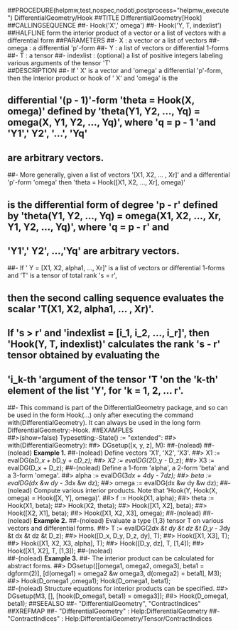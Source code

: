 ##PROCEDURE(helpmw,test,nospec,nodoti,postprocess="helpmw_execute") DifferentialGeometry/Hook
##TITLE DifferentialGeometry[Hook]
##CALLINGSEQUENCE
##-      Hook('X',' omega')
##-      Hook('Y, T, indexlist')
##HALFLINE form the interior product of a vector or a list of vectors with a differential form
##PARAMETERS
##- X : a vector or a list of vectors
##- omega : a differential 'p'-form
##- Y : a list of vectors or differential 1-forms
##- T : a tensor
##- indexlist : (optional) a list of positive integers labeling various arguments of the tensor 'T'   
##DESCRIPTION
##- If ' X' is a vector and 'omega' a differential 'p'-form, then the interior product or hook of ' X' and 'omega' is the 
## differential '(p - 1)'-form 'theta = Hook(X, omega)' defined by 'theta(Y1, Y2, ..., Yq) = omega(X, Y1, Y2, ..., Yq)', where 'q = p - 1 'and 'Y1',' Y2', '...',  'Yq'
## are arbitrary vectors.
##- More generally, given a list of vectors '[X1, X2, ... , Xr]' and a differential 'p'-form 'omega' then 'theta = Hook([X1, X2, ..., Xr], omega)' 
## is the differential form of degree 'p - r' defined by 'theta(Y1, Y2, ..., Yq) = omega(X1, X2, ..., Xr, Y1, Y2, ..., Yq)', where 'q = p - r' and 
## 'Y1',' Y2', ...,'Yq' are arbitrary vectors.
##- If ' Y = [X1, X2, alpha1, ..., Xr]' is a list of  vectors or differential 1-forms and 'T' is a tensor of total rank 's = r',
##  then the second calling sequence evaluates the scalar 'T(X1, X2, alpha1, ... , Xr)'.  
## If 's > r' and  'indexlist = [i\_1, i\_2, ..., i\_r]', then 'Hook(Y, T, indexlist)' calculates the rank 's - r' tensor obtained by evaluating the 
## 'i\_k-th 'argument of the tensor 'T 'on the 'k-th' element of the list 'Y', for 'k = 1, 2, ... r'.
##- This command is part of the DifferentialGeometry package, and so can be used in the form Hook(...) only after executing the command with(DifferentialGeometry).  It can always be used in the long form DifferentialGeometry:-Hook.
##EXAMPLES     
##>(show=false) Typesetting:-State() := "extended":
##> with(DifferentialGeometry):
##> DGsetup([x, y, z], M):
##-(nolead) 
##-(nolead) **Example 1.**
##-(nolead) Define vectors 'X1', 'X2', 'X3'.
##> X1 := evalDG(a*D_x + b*D_y + c*D_z);
##> X2 := evalDG(2*D_y - D_z);
##> X3 := evalDG(D_x + D_z);
##-(nolead) Define a 1-form 'alpha', a 2-form 'beta' and a 3-form 'omega'.
##> alpha := evalDG(3*dx + 4*dy - 7*dz);
##> beta := evalDG(dx &w dy - 3*dx &w dz);
##> omega := evalDG(dx &w dy &w dz); 
##-(nolead) Compute various interior products.  Note that 'Hook(Y, Hook(X, omega) = Hook([X, Y], omega)'.
##> f := Hook(X1, alpha);
##> theta := Hook(X1, beta);
##> Hook(X2, theta);
##> Hook([X1, X2], beta);
##> Hook([X2, X1], beta);
##> Hook([X1, X2, X3], omega);
##-(nolead) 
##-(nolead) **Example 2.**
##-(nolead) Evaluate a  type (1,3) tensor T on various vectors and differential forms.
##> T := evalDG(2*dx &t dy &t dz &t D_y - 3*dy &t dx &t dz &t D_z);
##> Hook([D_x, D_y, D_z, dy], T);
##> Hook([X1, X3], T);
##> Hook([X1, X2, X3, alpha], T);
##> Hook([D_y, dz], T, [1,4]);
##> Hook([X1, X2], T, [1,3]);
##-(nolead)  
##-(nolead) **Example 3.** 
##- The interior product can be calculated for abstract forms. 
##> DGsetup([[omega1, omega2, omega3], beta1 = dgform(2)], [d(omega1) = omega2 &w omega3, d(omega2) = beta1], M3);  
##> Hook(D_omega1 ,omega1); Hook(D_omega1, beta1);   
##-(nolead) Structure equations for interior products can be specified. 
##> DGsetup(M3, [], [hook(D_omega1, beta1) = omega3]); 
##> Hook(D_omega1, beta1); 
##SEEALSO
##- "DifferentialGeometry", "ContractIndices"
##XREFMAP
##- "DifferentialGeometry" : Help:DifferentialGeometry
##- "ContractIndices" : Help:DifferentialGeometry/Tensor/ContractIndices
